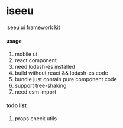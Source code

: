 # iseeu
iseeu ui framework kit

#### usage
1. mobile ui
2. react component
3. need lodash-es installed
4. build without react && lodash-es code
5. bundle just contain pure component code
6. support tree-shaking
7. need esm import

#### todo list
1. props check utils
